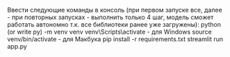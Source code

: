 Ввести следующие команды в консоль (при первом запуске все, далее - при повторных запусках - выполнить только 4 шаг, модель сможет работать автономно т.к. все библиотеки ранее уже загружены):
python (or write py) -m venv venv
venv\Scripts\activate - для Windows
source venv/bin/activate - для Макбука
pip install -r requirements.txt
streamlit run app.py
